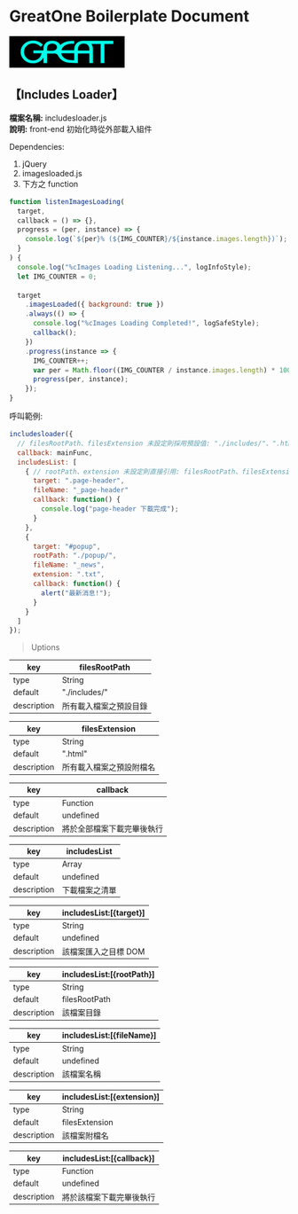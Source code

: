 # GreatOne Boilerplate Document

![GreatOne Logo](./images/great_logo.jpg)

## **【Includes Loader】**

**檔案名稱:** includesloader.js  
**說明:** front-end 初始化時從外部載入組件

Dependencies:

1. jQuery
1. imagesloaded.js
1. 下方之 function

```javascript
function listenImagesLoading(
  target,
  callback = () => {},
  progress = (per, instance) => {
    console.log(`${per}% (${IMG_COUNTER}/${instance.images.length})`);
  }
) {
  console.log("%cImages Loading Listening...", logInfoStyle);
  let IMG_COUNTER = 0;

  target
    .imagesLoaded({ background: true })
    .always(() => {
      console.log("%cImages Loading Completed!", logSafeStyle);
      callback();
    })
    .progress(instance => {
      IMG_COUNTER++;
      var per = Math.floor((IMG_COUNTER / instance.images.length) * 100);
      progress(per, instance);
    });
}
```

呼叫範例:

```javascript
includesloader({
  // filesRootPath、filesExtension 未設定則採用預設值: "./includes/"、".html"
  callback: mainFunc,
  includesList: [
    { // rootPath、extension 未設定則直接引用: filesRootPath、filesExtension
      target: ".page-header",
      fileName: "_page-header"
      callback: function() {
        console.log("page-header 下載完成");
      }
    },
    {
      target: "#popup",
      rootPath: "./popup/",
      fileName: "_news",
      extension: ".txt",
      callback: function() {
        alert("最新消息!");
      }
    }
  ]
});
```

> Uptions

| key         | filesRootPath          |
| ----------- | ---------------------- |
| type        | String                 |
| default     | "./includes/"          |
| description | 所有載入檔案之預設目錄 |

| key         | filesExtension           |
| ----------- | ------------------------ |
| type        | String                   |
| default     | ".html"                  |
| description | 所有載入檔案之預設附檔名 |

| key         | callback                   |
| ----------- | -------------------------- |
| type        | Function                   |
| default     | undefined                  |
| description | 將於全部檔案下載完畢後執行 |

| key         | includesList   |
| ----------- | -------------- |
| type        | Array          |
| default     | undefined      |
| description | 下載檔案之清單 |

| key         | includesList:[{target}] |
| ----------- | ----------------------- |
| type        | String                  |
| default     | undefined               |
| description | 該檔案匯入之目標 DOM    |

| key         | includesList:[{rootPath}] |
| ----------- | ------------------------- |
| type        | String                    |
| default     | filesRootPath             |
| description | 該檔案目錄                |

| key         | includesList:[{fileName}] |
| ----------- | ------------------------- |
| type        | String                    |
| default     | undefined                 |
| description | 該檔案名稱                |

| key         | includesList:[{extension}] |
| ----------- | -------------------------- |
| type        | String                     |
| default     | filesExtension             |
| description | 該檔案附檔名               |

| key         | includesList:[{callback}] |
| ----------- | ------------------------- |
| type        | Function                  |
| default     | undefined                 |
| description | 將於該檔案下載完畢後執行  |

